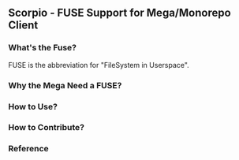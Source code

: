 ## Scorpio - FUSE Support for Mega/Monorepo Client

### What's the Fuse?

FUSE is the abbreviation for "FileSystem in Userspace".

### Why the Mega Need a FUSE?


### How to Use?


### How to Contribute?


### Reference
